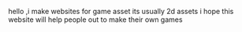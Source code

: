 hello ,i make websites for game asset its usually 2d assets i hope this website will help people out to make their own games 
